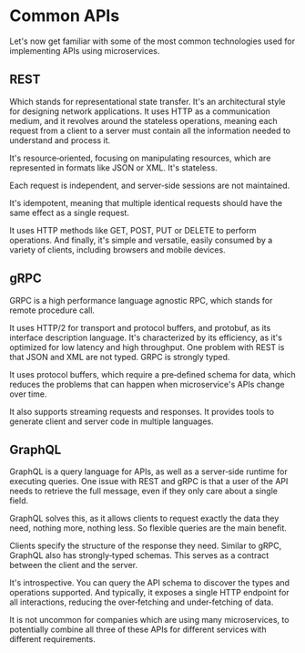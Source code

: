 # Common APIs

Let's now get familiar with some of the most common technologies used for implementing APIs using microservices.

## REST

Which stands for representational state transfer. It's an architectural style for designing network applications. It uses HTTP as a communication medium, and it revolves around the stateless operations, meaning each request from a client to a server must contain all the information needed to understand and process it.

It's resource‑oriented, focusing on manipulating resources, which are represented in formats like JSON or XML. It's stateless.

Each request is independent, and server‑side sessions are not maintained.

It's idempotent, meaning that multiple identical requests should have the same effect as a single request.

It uses HTTP methods like GET, POST, PUT or DELETE to perform operations.
And finally, it's simple and versatile, easily consumed by a variety of clients, including browsers and mobile devices.

## gRPC

GRPC is a high performance language agnostic RPC, which stands for remote procedure call.

It uses HTTP/2 for transport and protocol buffers, and protobuf, as its interface description language.
It's characterized by its efficiency, as it's optimized for low latency and high throughput. One problem with REST is that JSON and XML are not typed. GRPC is strongly typed.

It uses protocol buffers, which require a pre‑defined schema for data, which reduces the problems that can happen when microservice's APIs change over time.

It also supports streaming requests and responses. It provides tools to generate client and server code in multiple languages.

## GraphQL

GraphQL is a query language for APIs, as well as a server‑side runtime for executing queries.
One issue with REST and gRPC is that a user of the API needs to retrieve the full message, even if they only care about a single field.

GraphQL solves this, as it allows clients to request exactly the data they need, nothing more, nothing less.
So flexible queries are the main benefit.

Clients specify the structure of the response they need.
Similar to gRPC, GraphQL also has strongly‑typed schemas. This serves as a contract between the client and the server.

It's introspective.
You can query the API schema to discover the types and operations supported.
And typically, it exposes a single HTTP endpoint for all interactions, reducing the over‑fetching and under‑fetching of data.

It is not uncommon for companies which are using many microservices, to potentially combine all three of these APIs for different services with different requirements.
